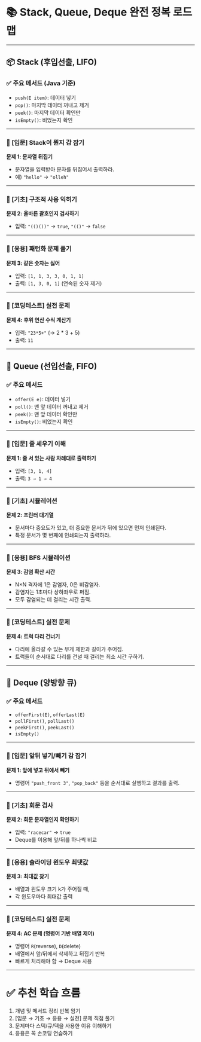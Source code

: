 # 📚 Stack, Queue, Deque 완전 정복 로드맵

---

## 📦 Stack (후입선출, LIFO)

### ✅ 주요 메서드 (Java 기준)
- `push(E item)`: 데이터 넣기
- `pop()`: 마지막 데이터 꺼내고 제거
- `peek()`: 마지막 데이터 확인만
- `isEmpty()`: 비었는지 확인

---

### 🧩 [입문] Stack이 뭔지 감 잡기

**문제 1: 문자열 뒤집기**
- 문자열을 입력받아 문자를 뒤집어서 출력하라.
- 예) `"hello"` → `"olleh"`

---

### 🧩 [기초] 구조적 사용 익히기

**문제 2: 올바른 괄호인지 검사하기**
- 입력: `"(()())"` → `true`, `"(()"` → `false`

---

### 🧩 [응용] 패턴화 문제 풀기

**문제 3: 같은 숫자는 싫어**
- 입력: `[1, 1, 3, 3, 0, 1, 1]`
- 출력: `[1, 3, 0, 1]` (연속된 숫자 제거)

---

### 🧩 [코딩테스트] 실전 문제

**문제 4: 후위 연산 수식 계산기**
- 입력: `"23*5+"` (→ 2 * 3 + 5)
- 출력: `11`

---

## 🚪 Queue (선입선출, FIFO)

### ✅ 주요 메서드
- `offer(E e)`: 데이터 넣기
- `poll()`: 맨 앞 데이터 꺼내고 제거
- `peek()`: 맨 앞 데이터 확인만
- `isEmpty()`: 비었는지 확인

---

### 🧩 [입문] 줄 세우기 이해

**문제 1: 줄 서 있는 사람 차례대로 출력하기**
- 입력: `[3, 1, 4]`
- 출력: `3 → 1 → 4`

---

### 🧩 [기초] 시뮬레이션

**문제 2: 프린터 대기열**
- 문서마다 중요도가 있고, 더 중요한 문서가 뒤에 있으면 먼저 인쇄된다.
- 특정 문서가 몇 번째에 인쇄되는지 출력하라.

---

### 🧩 [응용] BFS 시뮬레이션

**문제 3: 감염 확산 시간**
- N×N 격자에 1은 감염자, 0은 비감염자.
- 감염자는 1초마다 상하좌우로 퍼짐.
- 모두 감염되는 데 걸리는 시간 출력.

---

### 🧩 [코딩테스트] 실전 문제

**문제 4: 트럭 다리 건너기**
- 다리에 올라갈 수 있는 무게 제한과 길이가 주어짐.
- 트럭들이 순서대로 다리를 건널 때 걸리는 최소 시간 구하기.

---

## 🔁 Deque (양방향 큐)

### ✅ 주요 메서드
- `offerFirst(E)`, `offerLast(E)`
- `pollFirst()`, `pollLast()`
- `peekFirst()`, `peekLast()`
- `isEmpty()`

---

### 🧩 [입문] 앞뒤 넣기/빼기 감 잡기

**문제 1: 앞에 넣고 뒤에서 빼기**
- 명령어 `"push_front 3"`, `"pop_back"` 등을 순서대로 실행하고 결과를 출력.

---

### 🧩 [기초] 회문 검사

**문제 2: 회문 문자열인지 확인하기**
- 입력: `"racecar"` → `true`
- Deque를 이용해 앞/뒤를 하나씩 비교

---

### 🧩 [응용] 슬라이딩 윈도우 최댓값

**문제 3: 최대값 찾기**
- 배열과 윈도우 크기 k가 주어질 때,
- 각 윈도우마다 최대값 출력

---

### 🧩 [코딩테스트] 실전 문제

**문제 4: AC 문제 (명령어 기반 배열 제어)**
- 명령어 `R`(reverse), `D`(delete)
- 배열에서 앞/뒤에서 삭제하고 뒤집기 반복
- 빠르게 처리해야 함 → Deque 사용

---

# ✅ 추천 학습 흐름
1. 개념 및 메서드 정리 반복 암기
2. [입문 → 기초 → 응용 → 실전] 문제 직접 풀기
3. 문제마다 스택/큐/덱을 사용한 이유 이해하기
4. 응용은 꼭 손코딩 연습하기

